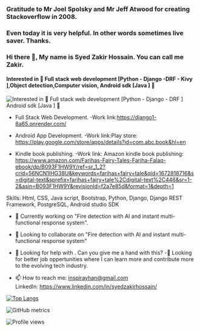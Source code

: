 ### Gratitude to Mr Joel Spolsky and Mr Jeff Atwood for creating Stackoverflow in 2008.
### Even today it is very helpful. In other words sometimes live saver. Thanks.                           
      
### Hi there 👋, My name is Syed Zakir Hossain. You can call me Zakir.
####  Interested in 💞️ Full stack web development [Python - Django -DRF - Kivy ],Object detection,Computer vision,  Android sdk [Java ]   💞️ 
![ Interested in 💞️ Full stack web development [Python - Django - DRF ]
Android sdk [Java ]   💞️ ](https://media.licdn.com/dms/image/C5616AQHTP7gMWmlAgw/profile-displaybackgroundimage-shrink_350_1400/0/1658138760748?e=1683158400&v=beta&t=kVIdFOPG1G5b1gDQzSQd9tuzZfruOTJl3pKbku1E9wE)

- Full Stack Web Development.
 -Work link:https://django1-8a65.onrender.com/ 

- Android App Development. 
 -Work link:Play store: https://play.google.com/store/apps/details?id=com.abc.book&hl=en
 
- Kindle book publishing.
-Work link:  Amazon kindle book publishing: https://www.amazon.com/Farihas-Fairy-Tales-Fariha-Falaq-ebook/dp/B093F1HW9Y/ref=sr_1_2?crid=56NCN1IHG38U&keywords=farihas+fairy+tale&qid=1672818716&s=digital-text&sprefix=farihas+fairy+tale%2Cdigital-text%2C446&sr=1-2&asin=B093F1HW9Y&revisionId=f2a7e85d&format=1&depth=1

Skills: Html, CSS, Java script, Bootstrap, Python, Django, Django REST Framework, PostgreSQL, Android studio SDK

- 🔭 Currently working on "Fire detection with AI and instant multi-functional response system". 
- 👯 Looking to collaborate on "Fire detection with AI and instant multi-functional response system"
- 🤔 Looking for help with . Can you give me a hand with this? 
-💞️ Looking for better job oppertunities where I can learn more and contribute more to the evolving tech industry. 
 
- 📫 How to reach me: inspirayhan@gmail.com  
                      LinkedIn: https://www.linkedin.com/in/syedzakirhossain/




[![Top Langs](https://github-readme-stats.vercel.app/api/top-langs/?username=syedzakirhossain )](https://github.com/anuraghazra/github-readme-stats)



![GitHub metrics](https://metrics.lecoq.io/syedzakirhossain )  

![Profile views](https://gpvc.arturio.dev/syedzakirhossain )  
